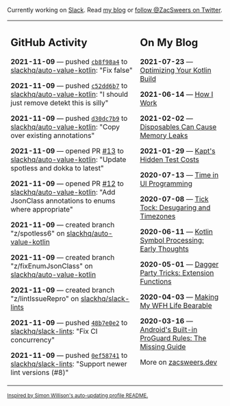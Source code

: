 Currently working on [Slack](https://slack.com/). Read [my blog](https://zacsweers.dev/) or [follow @ZacSweers on Twitter](https://twitter.com/ZacSweers).

<table><tr><td valign="top" width="60%">

## GitHub Activity
<!-- githubActivity starts -->
**2021-11-09** — pushed [`cb8f98a4`](https://github.com/slackhq/auto-value-kotlin/commit/cb8f98a477311a1b1a97ac3fab7415bf7e5ea3b2) to [slackhq/auto-value-kotlin](https://api.github.com/repos/slackhq/auto-value-kotlin): "Fix false"

**2021-11-09** — pushed [`c52dd6b7`](https://github.com/slackhq/auto-value-kotlin/commit/c52dd6b7fa1f5bb7150e42b8a5132320badcac46) to [slackhq/auto-value-kotlin](https://api.github.com/repos/slackhq/auto-value-kotlin): "I should just remove detekt this is silly"

**2021-11-09** — pushed [`d30dc7b9`](https://github.com/slackhq/auto-value-kotlin/commit/d30dc7b914b980a60d06fa8438b50d3fc48e5c38) to [slackhq/auto-value-kotlin](https://api.github.com/repos/slackhq/auto-value-kotlin): "Copy over existing annotations"

**2021-11-09** — opened PR [#13](https://api.github.com/repos/slackhq/auto-value-kotlin/pulls/13) to [slackhq/auto-value-kotlin](https://api.github.com/repos/slackhq/auto-value-kotlin): "Update spotless and dokka to latest"

**2021-11-09** — opened PR [#12](https://api.github.com/repos/slackhq/auto-value-kotlin/pulls/12) to [slackhq/auto-value-kotlin](https://api.github.com/repos/slackhq/auto-value-kotlin): "Add JsonClass annotations to enums where appropriate"

**2021-11-09** — created branch "z/spotless6" on [slackhq/auto-value-kotlin](https://api.github.com/repos/slackhq/auto-value-kotlin)

**2021-11-09** — created branch "z/fixEnumJsonClass" on [slackhq/auto-value-kotlin](https://api.github.com/repos/slackhq/auto-value-kotlin)

**2021-11-09** — created branch "z/lintIssueRepro" on [slackhq/slack-lints](https://api.github.com/repos/slackhq/slack-lints)

**2021-11-09** — pushed [`48b7e0e2`](https://github.com/slackhq/slack-lints/commit/48b7e0e25d6c1899c79aa76a44232be9807ac3cb) to [slackhq/slack-lints](https://api.github.com/repos/slackhq/slack-lints): "Fix CI concurrency"

**2021-11-09** — pushed [`0ef58741`](https://github.com/slackhq/slack-lints/commit/0ef587411557343fa3ac0328b1555c5d3e099c98) to [slackhq/slack-lints](https://api.github.com/repos/slackhq/slack-lints): "Support newer lint versions (#8)"
<!-- githubActivity ends -->
</td><td valign="top" width="40%">

## On My Blog
<!-- blog starts -->
**2021-07-23** — [Optimizing Your Kotlin Build](https://www.zacsweers.dev/optimizing-your-kotlin-build/)

**2021-06-14** — [How I Work](https://www.zacsweers.dev/how-i-work/)

**2021-02-02** — [Disposables Can Cause Memory Leaks](https://www.zacsweers.dev/disposables-can-cause-memory-leaks/)

**2021-01-29** — [Kapt's Hidden Test Costs](https://www.zacsweers.dev/kapts-hidden-test-costs/)

**2020-07-13** — [Time in UI Programming](https://www.zacsweers.dev/time-in-ui/)

**2020-07-08** — [Tick Tock: Desugaring and Timezones](https://www.zacsweers.dev/ticktock-desugaring-timezones/)

**2020-06-11** — [Kotlin Symbol Processing: Early Thoughts](https://www.zacsweers.dev/kotlin-symbol-processor-early-thoughts/)

**2020-05-01** — [Dagger Party Tricks: Extension Functions](https://www.zacsweers.dev/dagger-party-tricks-extension-functions/)

**2020-04-03** — [Making My WFH Life Bearable](https://www.zacsweers.dev/making-wfh-life-bearable/)

**2020-03-16** — [Android's Built-in ProGuard Rules: The Missing Guide](https://www.zacsweers.dev/android-proguard-rules/)
<!-- blog ends -->
More on [zacsweers.dev](https://zacsweers.dev/)
</td></tr></table>

<sub><a href="https://simonwillison.net/2020/Jul/10/self-updating-profile-readme/">Inspired by Simon Willison's auto-updating profile README.</a></sub>